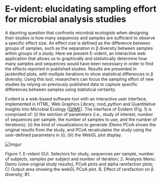 # E-vident: elucidating sampling effort for microbial analysis studies

A daunting question that confronts microbial ecologists when designing their studies is how many sequences and samples are sufficient to observe a specific effect size. An effect size is defined as the difference between groups of samples, such as the separation in β diversity between samples within groups of a study. Here we present E-vident, an interactive web application that allows us to graphically and statistically determine how many samples and sequences would have been necessary in order to find the effects reported in published studies. Results are presented in jackknifed plots, with multiple iterations to show statistical differences in β diversity. Using this tool, researchers can focus the sampling effort of new studies by relying on previously published data to capture specific differences between samples using statistical certainty.

Evident is a web-based software tool with an interactive user interface, implemented in HTML, Web Graphics Library, mod_python and Quantitative Insights Into Microbial Ecology ([QIIME][]). The interface of Evident (Fig. 1) is comprised of: (i) the selction of parameters (i.e., study of interest, number of sequences per sample, the number of samples to use, and the number of iterations); (ii) the kind of visualizations to generate (Demo PCoA shows the original results from the study, and PCoA recalculates the study using the user-defined parameters in (i); (iii) the WebGL plot display.

![Imgur](http://i.imgur.com/seMQ0.png)

*Figure 1*. E-vident GUI. Selectors for study, sequences per sample, number of subjects, samples per subject and number of iteration; 2. Analysis Menu: Demo (view original study results), PCoA plots and alpha rarefaction plots; C) Output area showing the webGL PCoA plot. B. Effect of rarefaction on β diversity; B1.

[QIIME]: https://github.com/qiime/qiime
